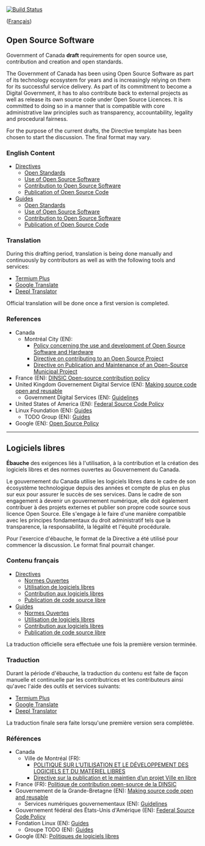 [![Build Status](https://travis-ci.com/canada-ca/open-source-logiciel-libre.svg?branch=master)](https://travis-ci.com/canada-ca/open-source-logiciel-libre)

([Français](#logiciels-libres))

## Open Source Software

Government of Canada **draft** requirements for open source use, contribution and creation and open standards.

The Government of Canada has been using Open Source Software as part of its technology ecosystem for years and is increasingly relying on them for its successful service delivery. As part of its commitment to become a Digital Government, it has to also contribute back to external projects as well as release its own source code under Open Source Licences. It is committed to doing so in a manner that is compatible with core administrative law principles such as transparency, accountability, legality and procedural fairness.

For the purpose of the current drafts, the Directive template has been chosen to start the discussion. The final format may vary.

### English Content

* [Directives](en/directives)
  * [Open Standards](en/directives/open-standards.md)
  * [Use of Open Source Software](en/directives/using-open-source-software.md)
  * [Contribution to Open Source Software](en/directives/contributing-to-open-source-software.md)
  * [Publication of Open Source Code](en/directives/publishing-open-source-code.md)
* [Guides](en/guides)
  * [Open Standards](en/guides/open-standards.md)
  * [Use of Open Source Software](en/guides/using-open-source-software.md)
  * [Contribution to Open Source Software](en/guides/contributing-to-open-source-software.md)
  * [Publication of Open Source Code](en/guides/publishing-open-source-code.md)

### Translation

During this drafting period, translation is being done manually and continuously by contributors as well as with the following tools and services:

* [Termium Plus](http://www.btb.termiumplus.gc.ca/)
* [Google Translate](https://translate.google.com/)
* [Deepl Translator](https://www.deepl.com/translator)

Official translation will be done once a first version is completed.

### References

* Canada
  * Montréal City (EN):
    * [Policy concerning the use and development of Open Source Software and Hardware](https://github.com/VilledeMontreal/politique-libre/blob/master/Politique/PolitiqueDuLibre.md#english-version)
    * [Directive on contributing to an Open Source Project](https://github.com/VilledeMontreal/politique-libre/blob/master/Directives/ContributionAProjetLibre.md#english-version)
    * [Directive on Publication and Maintenance of an Open-Source Municipal Project](https://github.com/VilledeMontreal/politique-libre/blob/master/Directives/PublicationProjetVille.md#english-version)
* France (EN): [DINSIC Open-source contribution policy](https://disic.github.io/politique-de-contribution-open-source/en/)
* United Kingdom Governement Digital Service (EN): [Making source code open and reusable](https://www.gov.uk/service-manual/technology/making-source-code-open-and-reusable)
  * Government Digital Services (EN): [Guidelines](http://gds-operations.github.io/guidelines/)
* United States of America (EN): [Federal Source Code Policy](https://sourcecode.cio.gov/)
* Linux Foundation (EN): [Guides](https://www.linuxfoundation.org/resources/open-source-guides/)
  * TODO Group (EN): [Guides](https://todogroup.org/guides/)
* Google (EN): [Open Source Policy](https://opensource.google.com/docs/)

---

## Logiciels libres

**Ébauche** des exigences liés à l'utilisation, à la contribution et la création des logiciels libres et des normes ouvertes au Gouvernement du Canada.

Le gouvernement du Canada utilise les logiciels libres dans le cadre de son écosystème technologique depuis des années et compte de plus en plus sur eux pour assurer le succès de ses services. Dans le cadre de son engagement à devenir un gouvernement numérique, elle doit également contribuer à des projets externes et publier son propre code source sous licence Open Source. Elle s'engage à le faire d'une manière compatible avec les principes fondamentaux du droit administratif tels que la transparence, la responsabilité, la légalité et l'équité procédurale.

Pour l'exercice d'ébauche, le format de la Directive a été utilisé pour commencer la discussion. Le format final pourrait changer.

### Contenu français

* [Directives](fr/directives)
  * [Normes Ouvertes](fr/directives/normes-ouvertes.md)
  * [Utilisation de logiciels libres](fr/directives/utilisation-logiciels-libres.md)
  * [Contribution aux logiciels libres](fr/directives/contribution-à-des-logiciels-libres.md)
  * [Publication de code source libre](fr/directives/publication-code-source-ouvert.md)
* [Guides](fr/guides)
  * [Normes Ouvertes](fr/guides/normes-ouvertes.md)
  * [Utilisation de logiciels libres](fr/guides/utilisation-logiciels-libres.md)
  * [Contribution aux logiciels libres](fr/guides/contribution-à-des-logiciels-libres.md)
  * [Publication de code source libre](fr/guides/publication-code-source-ouvert.md)

La traduction officielle sera effectuée une fois la première version terminée.

### Traduction

Durant la période d'ébauche, la traduction du contenu est faite de façon manuelle et continuelle par les contributrices et les contributeurs ainsi qu'avec l'aide des outils et services suivants:

* [Termium Plus](http://www.btb.termiumplus.gc.ca/)
* [Google Translate](https://translate.google.com/)
* [Deepl Translator](https://www.deepl.com/translator)

La traduction finale sera faite lorsqu'une première version sera complétée.

### Références

* Canada
  * Ville de Montréal (FR):
    * [POLITIQUE SUR L’UTILISATION ET LE DÉVELOPPEMENT DES LOGICIELS ET DU MATÉRIEL LIBRES](https://github.com/VilledeMontreal/politique-libre/blob/master/Politique/PolitiqueDuLibre.md)
    * [Directive sur la publication et le maintien d’un projet Ville en libre](https://github.com/VilledeMontreal/politique-libre/tree/master/Directives)
* France (FR): [Politique de contribution open-source de la DINSIC](https://disic.github.io/politique-de-contribution-open-source)
* Gouvernement de la Grande-Bretagne (EN): [Making source code open and reusable](https://www.gov.uk/service-manual/technology/making-source-code-open-and-reusable)
  * Services numériques gouvernementaux (EN): [Guidelines](http://gds-operations.github.io/guidelines/)
* Gouvernement fédéral des États-Unis d'Amérique (EN): [Federal Source Code Policy](https://sourcecode.cio.gov/)
* Fondation Linux (EN): [Guides](https://www.linuxfoundation.org/resources/open-source-guides/)
  * Groupe TODO (EN): [Guides](https://todogroup.org/guides/)
* Google (EN): [Politiques de logiciels libres](https://opensource.google.com/docs/)
